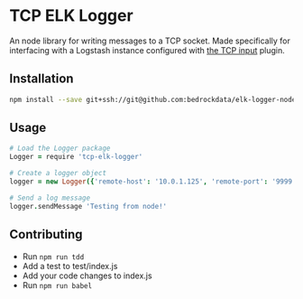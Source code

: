 # TCP ELK Logger

An node library for writing messages to a TCP socket.  Made specifically for interfacing with a Logstash instance
configured with [the TCP input](https://www.elastic.co/guide/en/logstash/current/plugins-inputs-tcp.html) plugin.

## Installation

```bash
npm install --save git+ssh://git@github.com:bedrockdata/elk-logger-node.git#v0.0.1
```

## Usage

```coffee
# Load the Logger package
Logger = require 'tcp-elk-logger'

# Create a logger object
logger = new Logger({'remote-host': '10.0.1.125', 'remote-port': '9999'})

# Send a log message
logger.sendMessage 'Testing from node!'
```

## Contributing

* Run `npm run tdd`
* Add a test to test/index.js
* Add your code changes to index.js
* Run `npm run babel`